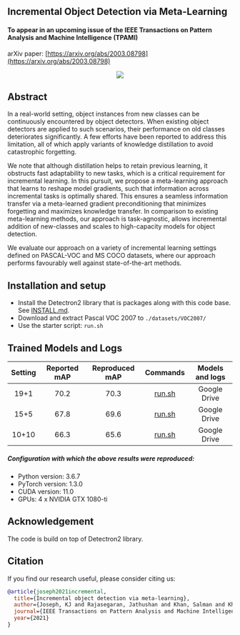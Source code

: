 ## Incremental Object Detection via Meta-Learning
#### To appear in an upcoming issue of the IEEE Transactions on Pattern Analysis and Machine Intelligence (TPAMI)

arXiv paper: [https://arxiv.org/abs/2003.08798](https://arxiv.org/abs/2003.08798)

<div align="center">
  <img src="https://user-images.githubusercontent.com/4231550/138396577-bdef2d95-5f00-47c4-bf90-927d7231f090.png"/>
</div>

## Abstract
In a real-world setting, object instances from new classes can be continuously encountered by object detectors. When existing object detectors are applied to such scenarios, their performance on old classes deteriorates significantly. A few efforts have been reported to address this limitation, all of which apply variants of knowledge distillation to avoid catastrophic forgetting. 

We note that although distillation helps to retain previous learning, it obstructs fast adaptability to new tasks, which is a critical requirement for incremental learning. In this pursuit, we propose a meta-learning approach that learns to reshape model gradients, such that information across incremental tasks is optimally shared. This ensures a seamless information transfer via a meta-learned gradient preconditioning that minimizes forgetting and maximizes knowledge transfer. In comparison to existing meta-learning methods, our approach is task-agnostic, allows incremental addition of new-classes and scales to high-capacity models for object detection. 

We evaluate our approach on a variety of incremental learning settings defined on PASCAL-VOC and MS COCO datasets, where our approach performs favourably well against state-of-the-art methods.

## Installation and setup
- Install the Detectron2 library that is packages along with this code base. See [INSTALL.md](INSTALL.md).
- Download and extract Pascal VOC 2007 to `./datasets/VOC2007/`
- Use the starter script: `run.sh`

## Trained Models and Logs

| Setting | Reported mAP | Reproduced mAP | Commands | Models and logs |
|:-------:|:------------:|:--------------:|:--------:|:---------------:|
|   19+1  |     70.2     |      70.3      |  [run.sh](https://github.com/JosephKJ/iOD/blob/main/run.sh#L1-L8)    |   Google Drive  |
|   15+5  |     67.8     |      69.6      |  [run.sh](https://github.com/JosephKJ/iOD/blob/main/run.sh#L11-L19)  |   Google Drive  |
|  10+10  |     66.3     |      65.6      |  [run.sh](https://github.com/JosephKJ/iOD/blob/main/run.sh#L22-L30)  |   Google Drive  |

##### Configuration with which the above results were reproduced:
- Python version: 3.6.7
- PyTorch version: 1.3.0
- CUDA version: 11.0
- GPUs: 4 x NVIDIA GTX 1080-ti

## Acknowledgement
The code is build on top of Detectron2 library. 


## Citation
If you find our research useful, please consider citing us:

```BibTeX
@article{joseph2021incremental,
  title={Incremental object detection via meta-learning},
  author={Joseph, KJ and Rajasegaran, Jathushan and Khan, Salman and Khan, Fahad Shahbaz and Balasubramanian, Vineeth},
  journal={IEEE Transactions on Pattern Analysis and Machine Intelligence},
  year={2021}
}
```
